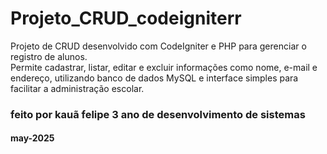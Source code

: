 # Projeto_CRUD_codeigniterr
Projeto de CRUD desenvolvido com CodeIgniter e PHP para gerenciar o registro de alunos.<br>
Permite cadastrar, listar, editar e excluir informações como nome, e-mail e endereço, utilizando banco de dados MySQL e interface simples para facilitar a administração escolar.

<h3>feito por kauã felipe 3 ano de desenvolvimento de sistemas</h3>
<h4>may-2025</h4>
